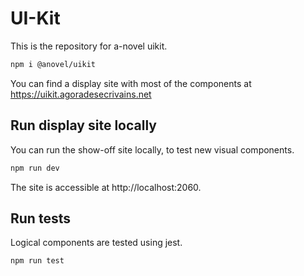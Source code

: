 # UI-Kit

This is the repository for a-novel uikit.

```bash
npm i @anovel/uikit
```

You can find a display site with most of the components at https://uikit.agoradesecrivains.net

## Run display site locally

You can run the show-off site locally, to test new visual components.

```bash
npm run dev
```

The site is accessible at http://localhost:2060.

## Run tests

Logical components are tested using jest.

```bash
npm run test
```
